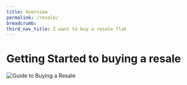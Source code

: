 ```yaml
---
title: Overview
permalink: /resale/
breadcrumb: 
third_nav_title: I want to buy a resale flat
---
```



# Getting Started to buying a resale

![Guide to Buying a Resale](http://www.hdb.gov.sg/cs/infoweb/img/hdb-resale-portal-buyers-infographic.jpg;wa814283dea9e68219)

